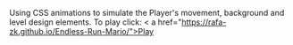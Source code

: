 Using CSS animations to simulate the Player's movement, background and level design elements. 
To play click:
< a href="https://rafa-zk.github.io/Endless-Run-Mario/">Play</a>
